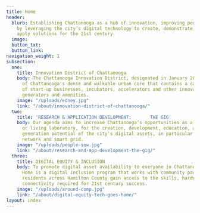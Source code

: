 ```yaml
---
title: Home
header:
  blurb: Establishing Chattanooga as a hub of innovation, improving people’s lives
    by leveraging the city’s digital technology to create, demonstrate, test, and
    apply solutions for the 21st century.
  image: 
  button_txt: 
  button_link: 
navigation_weight: 1
subsection:
  one:
    title: Innovation District of Chattanooga
    body: The Chattanooga Innovation District, designated in January 2015, is part
      of Chattanooga's dense and walkable urban core that contains a catalytic mix
      of start-up businesses, incubators, accelerators and other innovation economy
      generators and amenities.
    image: "/uploads/edney.jpg"
    link: "/about/innovation-district-of-chattanooga/"
  two:
    title: 'RESEARCH & APPLICATION DEVELOPMENT:       THE GIG'
    body: Our agenda aims to increase Chattanooga’s opportunities as a national test-bed,
      or living laboratory, for the creation, development, education, and business
      generation potential of the city's digital assets, in particular the gigabit
      network and smart grid.
    image: "/uploads/people-sow.jpg"
    link: "/about/research-and-app-development-the-gig/"
  three:
    title: DIGITAL EQUITY & INCLUSION
    body: To promote digital asset availability to everyone in Chattanooga, Tech Goes
      Home is a digital inclusion program that works with community partners to help
      residents across Hamilton County gain access to the skills, hardware, and Internet
      connectivity required for 21st century success.
    image: "/uploads/around-comp.jpg"
    link: "/about/digital-equity-tech-goes-home/"
layout: index
---
```


